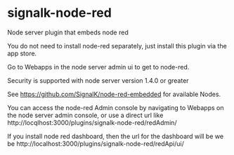 # signalk-node-red
Node server plugin that embeds node red

You do not need to install node-red separately, just install this plugin via the app store.

Go to Webapps in the node server admin ui to get to node-red.

Security is supported with node server version 1.4.0 or greater

See https://github.com/SignalK/node-red-embedded for available Nodes.

You can access the node-red Admin console by navigating to Webapps on the node server admin console, or use a direct url like http://locqlhost:3000/plugins/signalk-node-red/redAdmin/

If you install node red dashboard, then the url for the dashboard will be we be http://localhost:3000/plugins/signalk-node-red/redApi/ui/
